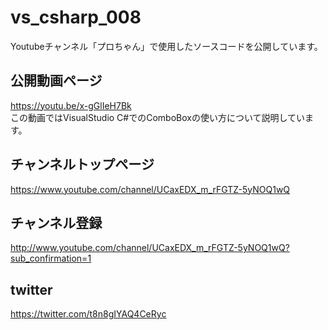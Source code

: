 # vs_csharp_008
Youtubeチャンネル「プロちゃん」で使用したソースコードを公開しています。

## 公開動画ページ  
<https://youtu.be/x-gGlIeH7Bk>  
この動画ではVisualStudio C#でのComboBoxの使い方について説明しています。
  
## チャンネルトップページ  
<https://www.youtube.com/channel/UCaxEDX_m_rFGTZ-5yNOQ1wQ>

## チャンネル登録
<http://www.youtube.com/channel/UCaxEDX_m_rFGTZ-5yNOQ1wQ?sub_confirmation=1>

## twitter
<https://twitter.com/t8n8gIYAQ4CeRyc>
